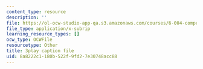 ```yaml
---
content_type: resource
description: ''
file: https://ol-ocw-studio-app-qa.s3.amazonaws.com/courses/6-004-computation-structures-spring-2017/8a8222c1180b522f9fd27e30748acc88_r6Tk1-jZxzg.vtt
file_type: application/x-subrip
learning_resource_types: []
ocw_type: OCWFile
resourcetype: Other
title: 3play caption file
uid: 8a8222c1-180b-522f-9fd2-7e30748acc88
---
```

